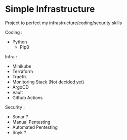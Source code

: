 # Simple Infrastructure
Project to perfect my infrastructure/coding/security skills

Coding : 
  - Python
      - Pip8

Infra :
  - Minikube
  - Terraform
  - Traefik
  - Monitoring Stack (Not decided yet)
  - ArgoCD
  - Vault
  - Github Actions

Security :
  - Sonar ?
  - Manual Pentesting
  - Automated Pentesting
  - Snyk ?
